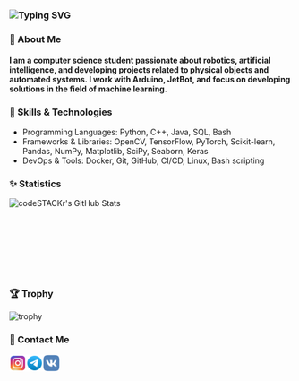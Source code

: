 ### ![Typing SVG](https://readme-typing-svg.herokuapp.com?font=arimo&weight=600&pause=1000&color=079EF7&width=435&lines=Hi+there+%F0%9F%91%8B%2C+I'm+Maks+Mr1necs)

### 🚀 About Me

#### I am a computer science student passionate about robotics, artificial intelligence, and developing projects related to physical objects and automated systems. I work with Arduino, JetBot, and focus on developing solutions in the field of machine learning.

### 🔧 Skills & Technologies

- Programming Languages: Python, C++, Java, SQL, Bash
- Frameworks & Libraries: OpenCV, TensorFlow, PyTorch, Scikit-learn, Pandas, NumPy, Matplotlib, SciPy, Seaborn, Keras
- DevOps & Tools: Docker, Git, GitHub, CI/CD, Linux, Bash scripting

### ✨ Statistics
<img align="left" alt="codeSTACKr's GitHub Stats" src="https://github-readme-stats.vercel.app/api?username=mr1necs&show_icons=true&theme=nord&hide_border=true" />
<br />
<br /> 
<br /> 
<br />
<br />
<br />
<br /> 
<br />



### 🏆 Trophy
![trophy](https://github-profile-trophy.vercel.app/?username=mr1necs&column=8&theme=gruvbox&no-frame=true)

### 👤 Contact Me
[<img align="left" alt="Instagram" width="30px" src="https://github.com/mr1necs/mr1necs/blob/main/img/instagram.svg" />][instagram]
[<img align="left" alt="Telegram" width="30px" src="https://github.com/mr1necs/mr1necs/blob/main/img/telegram.svg" />][telegram]
[<img align="left" alt="Vk" width="30px" src="https://github.com/mr1necs/mr1necs/blob/main/img/vk.svg" />][vk]

[instagram]: https://instagram.com/mr_1necs/
[telegram]: https://t.me/mr_1necs
[vk]: https://vk.com/mr_1necs
